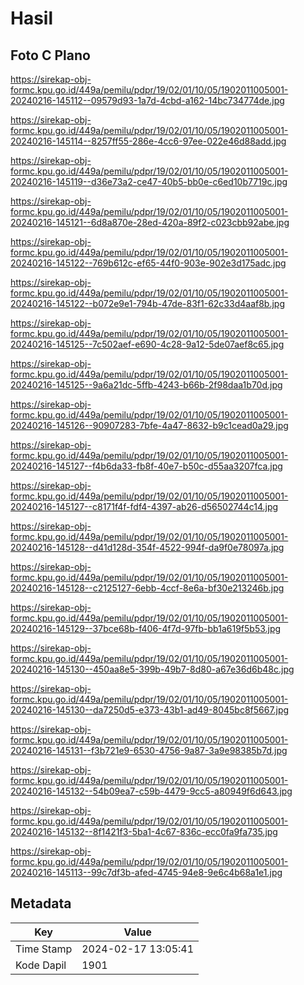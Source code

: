 # Hasil

## Foto C Plano

https://sirekap-obj-formc.kpu.go.id/449a/pemilu/pdpr/19/02/01/10/05/1902011005001-20240216-145112--09579d93-1a7d-4cbd-a162-14bc734774de.jpg

https://sirekap-obj-formc.kpu.go.id/449a/pemilu/pdpr/19/02/01/10/05/1902011005001-20240216-145114--8257ff55-286e-4cc6-97ee-022e46d88add.jpg

https://sirekap-obj-formc.kpu.go.id/449a/pemilu/pdpr/19/02/01/10/05/1902011005001-20240216-145119--d36e73a2-ce47-40b5-bb0e-c6ed10b7719c.jpg

https://sirekap-obj-formc.kpu.go.id/449a/pemilu/pdpr/19/02/01/10/05/1902011005001-20240216-145121--6d8a870e-28ed-420a-89f2-c023cbb92abe.jpg

https://sirekap-obj-formc.kpu.go.id/449a/pemilu/pdpr/19/02/01/10/05/1902011005001-20240216-145122--769b612c-ef65-44f0-903e-902e3d175adc.jpg

https://sirekap-obj-formc.kpu.go.id/449a/pemilu/pdpr/19/02/01/10/05/1902011005001-20240216-145122--b072e9e1-794b-47de-83f1-62c33d4aaf8b.jpg

https://sirekap-obj-formc.kpu.go.id/449a/pemilu/pdpr/19/02/01/10/05/1902011005001-20240216-145125--7c502aef-e690-4c28-9a12-5de07aef8c65.jpg

https://sirekap-obj-formc.kpu.go.id/449a/pemilu/pdpr/19/02/01/10/05/1902011005001-20240216-145125--9a6a21dc-5ffb-4243-b66b-2f98daa1b70d.jpg

https://sirekap-obj-formc.kpu.go.id/449a/pemilu/pdpr/19/02/01/10/05/1902011005001-20240216-145126--90907283-7bfe-4a47-8632-b9c1cead0a29.jpg

https://sirekap-obj-formc.kpu.go.id/449a/pemilu/pdpr/19/02/01/10/05/1902011005001-20240216-145127--f4b6da33-fb8f-40e7-b50c-d55aa3207fca.jpg

https://sirekap-obj-formc.kpu.go.id/449a/pemilu/pdpr/19/02/01/10/05/1902011005001-20240216-145127--c8171f4f-fdf4-4397-ab26-d56502744c14.jpg

https://sirekap-obj-formc.kpu.go.id/449a/pemilu/pdpr/19/02/01/10/05/1902011005001-20240216-145128--d41d128d-354f-4522-994f-da9f0e78097a.jpg

https://sirekap-obj-formc.kpu.go.id/449a/pemilu/pdpr/19/02/01/10/05/1902011005001-20240216-145128--c2125127-6ebb-4ccf-8e6a-bf30e213246b.jpg

https://sirekap-obj-formc.kpu.go.id/449a/pemilu/pdpr/19/02/01/10/05/1902011005001-20240216-145129--37bce68b-f406-4f7d-97fb-bb1a619f5b53.jpg

https://sirekap-obj-formc.kpu.go.id/449a/pemilu/pdpr/19/02/01/10/05/1902011005001-20240216-145130--450aa8e5-399b-49b7-8d80-a67e36d6b48c.jpg

https://sirekap-obj-formc.kpu.go.id/449a/pemilu/pdpr/19/02/01/10/05/1902011005001-20240216-145130--da7250d5-e373-43b1-ad49-8045bc8f5667.jpg

https://sirekap-obj-formc.kpu.go.id/449a/pemilu/pdpr/19/02/01/10/05/1902011005001-20240216-145131--f3b721e9-6530-4756-9a87-3a9e98385b7d.jpg

https://sirekap-obj-formc.kpu.go.id/449a/pemilu/pdpr/19/02/01/10/05/1902011005001-20240216-145132--54b09ea7-c59b-4479-9cc5-a80949f6d643.jpg

https://sirekap-obj-formc.kpu.go.id/449a/pemilu/pdpr/19/02/01/10/05/1902011005001-20240216-145132--8f1421f3-5ba1-4c67-836c-ecc0fa9fa735.jpg

https://sirekap-obj-formc.kpu.go.id/449a/pemilu/pdpr/19/02/01/10/05/1902011005001-20240216-145113--99c7df3b-afed-4745-94e8-9e6c4b68a1e1.jpg


## Metadata

| Key        | Value               |
| ---------- | ------------------- |
| Time Stamp | 2024-02-17 13:05:41 |
| Kode Dapil | 1901                |



